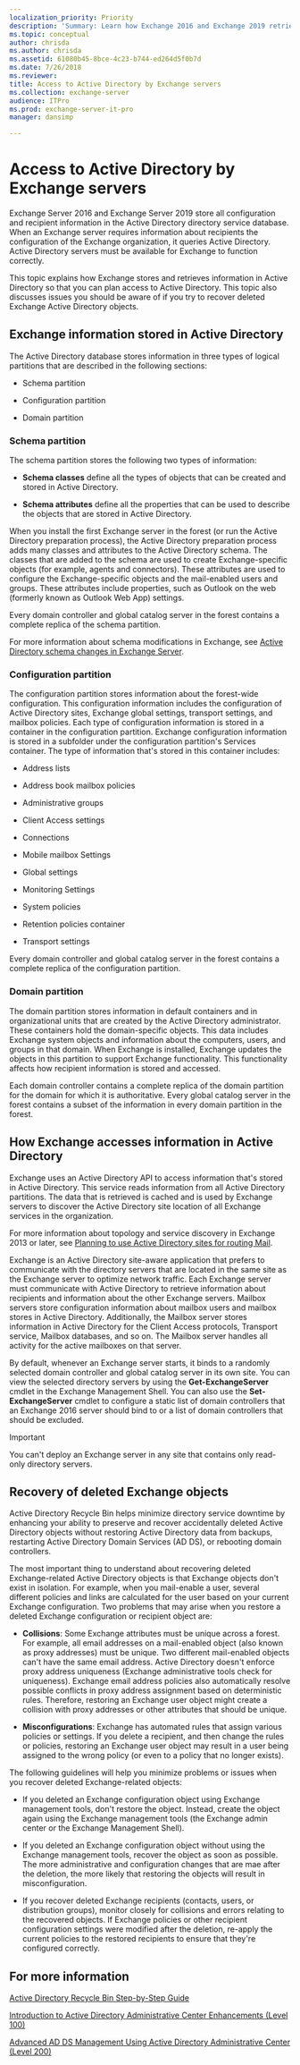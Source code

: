 ```yaml
---
localization_priority: Priority
description: 'Summary: Learn how Exchange 2016 and Exchange 2019 retrieve data from Active Directory and how to recover deleted objects.'
ms.topic: conceptual
author: chrisda
ms.author: chrisda
ms.assetid: 61080b45-8bce-4c23-b744-ed264d5f0b7d
ms.date: 7/26/2018
ms.reviewer: 
title: Access to Active Directory by Exchange servers
ms.collection: exchange-server
audience: ITPro
ms.prod: exchange-server-it-pro
manager: dansimp

---
```


# Access to Active Directory by Exchange servers

Exchange Server 2016 and Exchange Server 2019 store all configuration and recipient information in the Active Directory directory service database. When an Exchange server requires information about recipients the configuration of the Exchange organization, it queries Active Directory. Active Directory servers must be available for Exchange to function correctly.

This topic explains how Exchange stores and retrieves information in Active Directory so that you can plan access to Active Directory. This topic also discusses issues you should be aware of if you try to recover deleted Exchange Active Directory objects.

## Exchange information stored in Active Directory

The Active Directory database stores information in three types of logical partitions that are described in the following sections:

- Schema partition

- Configuration partition

- Domain partition

### Schema partition

The schema partition stores the following two types of information:

- **Schema classes** define all the types of objects that can be created and stored in Active Directory.

- **Schema attributes** define all the properties that can be used to describe the objects that are stored in Active Directory.

When you install the first Exchange server in the forest (or run the Active Directory preparation process), the Active Directory preparation process adds many classes and attributes to the Active Directory schema. The classes that are added to the schema are used to create Exchange-specific objects (for example, agents and connectors). These attributes are used to configure the Exchange-specific objects and the mail-enabled users and groups. These attributes include properties, such as Outlook on the web (formerly known as Outlook Web App) settings.

Every domain controller and global catalog server in the forest contains a complete replica of the schema partition.

For more information about schema modifications in Exchange, see [Active Directory schema changes in Exchange Server](ad-schema-changes.md).

### Configuration partition

The configuration partition stores information about the forest-wide configuration. This configuration information includes the configuration of Active Directory sites, Exchange global settings, transport settings, and mailbox policies. Each type of configuration information is stored in a container in the configuration partition. Exchange configuration information is stored in a subfolder under the configuration partition's Services container. The type of information that's stored in this container includes:

- Address lists

- Address book mailbox policies

- Administrative groups

- Client Access settings

- Connections

- Mobile mailbox Settings

- Global settings

- Monitoring Settings

- System policies

- Retention policies container

- Transport settings

Every domain controller and global catalog server in the forest contains a complete replica of the configuration partition.

### Domain partition

The domain partition stores information in default containers and in organizational units that are created by the Active Directory administrator. These containers hold the domain-specific objects. This data includes Exchange system objects and information about the computers, users, and groups in that domain. When Exchange is installed, Exchange updates the objects in this partition to support Exchange functionality. This functionality affects how recipient information is stored and accessed.

Each domain controller contains a complete replica of the domain partition for the domain for which it is authoritative. Every global catalog server in the forest contains a subset of the information in every domain partition in the forest.

## How Exchange accesses information in Active Directory

Exchange uses an Active Directory API to access information that's stored in Active Directory. This service reads information from all Active Directory partitions. The data that is retrieved is cached and is used by Exchange servers to discover the Active Directory site location of all Exchange services in the organization.

For more information about topology and service discovery in Exchange 2013 or later, see [Planning to use Active Directory sites for routing Mail](https://technet.microsoft.com/library/aa996299(v=exchg.150).aspx).

Exchange is an Active Directory site-aware application that prefers to communicate with the directory servers that are located in the same site as the Exchange server to optimize network traffic. Each Exchange server must communicate with Active Directory to retrieve information about recipients and information about the other Exchange servers. Mailbox servers store configuration information about mailbox users and mailbox stores in Active Directory. Additionally, the Mailbox server stores information in Active Directory for the Client Access protocols, Transport service, Mailbox databases, and so on. The Mailbox server handles all activity for the active mailboxes on that server.

By default, whenever an Exchange server starts, it binds to a randomly selected domain controller and global catalog server in its own site. You can view the selected directory servers by using the **Get-ExchangeServer** cmdlet in the Exchange Management Shell. You can also use the **Set-ExchangeServer** cmdlet to configure a static list of domain controllers that an Exchange 2016 server should bind to or a list of domain controllers that should be excluded.

> [!IMPORTANT]
> You can't deploy an Exchange server in any site that contains only read-only directory servers.

## Recovery of deleted Exchange objects

Active Directory Recycle Bin helps minimize directory service downtime by enhancing your ability to preserve and recover accidentally deleted Active Directory objects without restoring Active Directory data from backups, restarting Active Directory Domain Services (AD DS), or rebooting domain controllers.

The most important thing to understand about recovering deleted Exchange-related Active Directory objects is that Exchange objects don't exist in isolation. For example, when you mail-enable a user, several different policies and links are calculated for the user based on your current Exchange configuration. Two problems that may arise when you restore a deleted Exchange configuration or recipient object are:

- **Collisions**: Some Exchange attributes must be unique across a forest. For example, all email addresses on a mail-enabled object (also known as proxy addresses) must be unique. Two different mail-enabled objects can't have the same email address. Active Directory doesn't enforce proxy address uniqueness (Exchange administrative tools check for uniqueness). Exchange email address policies also automatically resolve possible conflicts in proxy address assignment based on deterministic rules. Therefore, restoring an Exchange user object might create a collision with proxy addresses or other attributes that should be unique.

- **Misconfigurations**: Exchange has automated rules that assign various policies or settings. If you delete a recipient, and then change the rules or policies, restoring an Exchange user object may result in a user being assigned to the wrong policy (or even to a policy that no longer exists).

The following guidelines will help you minimize problems or issues when you recover deleted Exchange-related objects:

- If you deleted an Exchange configuration object using Exchange management tools, don't restore the object. Instead, create the object again using the Exchange management tools (the Exchange admin center or the Exchange Management Shell).

- If you deleted an Exchange configuration object without using the Exchange management tools, recover the object as soon as possible. The more administrative and configuration changes that are mae after the deletion, the more likely that restoring the objects will result in misconfiguration.

- If you recover deleted Exchange recipients (contacts, users, or distribution groups), monitor closely for collisions and errors relating to the recovered objects. If Exchange policies or other recipient configuration settings were modified after the deletion, re-apply the current policies to the restored recipients to ensure that they're configured correctly.

## For more information

[Active Directory Recycle Bin Step-by-Step Guide](https://go.microsoft.com/fwlink/p/?linkId=178720)

[Introduction to Active Directory Administrative Center Enhancements (Level 100)](https://go.microsoft.com/fwlink/p/?linkId=267641)

[Advanced AD DS Management Using Active Directory Administrative Center (Level 200)](https://go.microsoft.com/fwlink/p/?LinkId=267642)
